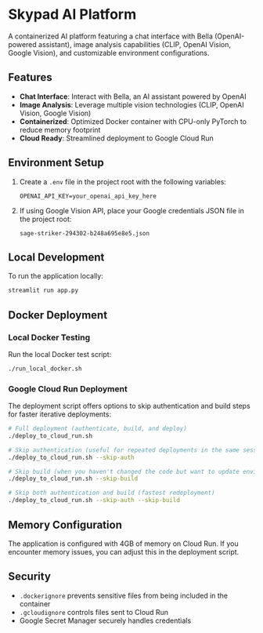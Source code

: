 # Skypad AI Platform

A containerized AI platform featuring a chat interface with Bella (OpenAI-powered assistant), image analysis capabilities (CLIP, OpenAI Vision, Google Vision), and customizable environment configurations.

## Features

- **Chat Interface**: Interact with Bella, an AI assistant powered by OpenAI
- **Image Analysis**: Leverage multiple vision technologies (CLIP, OpenAI Vision, Google Vision)
- **Containerized**: Optimized Docker container with CPU-only PyTorch to reduce memory footprint
- **Cloud Ready**: Streamlined deployment to Google Cloud Run

## Environment Setup

1. Create a `.env` file in the project root with the following variables:
   ```
   OPENAI_API_KEY=your_openai_api_key_here
   ```

2. If using Google Vision API, place your Google credentials JSON file in the project root:
   ```
   sage-striker-294302-b248a695e8e5.json
   ```

## Local Development

To run the application locally:

```bash
streamlit run app.py
```

## Docker Deployment

### Local Docker Testing

Run the local Docker test script:

```bash
./run_local_docker.sh
```

### Google Cloud Run Deployment

The deployment script offers options to skip authentication and build steps for faster iterative deployments:

```bash
# Full deployment (authenticate, build, and deploy)
./deploy_to_cloud_run.sh

# Skip authentication (useful for repeated deployments in the same session)
./deploy_to_cloud_run.sh --skip-auth

# Skip build (when you haven't changed the code but want to update environment variables)
./deploy_to_cloud_run.sh --skip-build

# Skip both authentication and build (fastest redeployment)
./deploy_to_cloud_run.sh --skip-auth --skip-build
```

## Memory Configuration

The application is configured with 4GB of memory on Cloud Run. If you encounter memory issues, you can adjust this in the deployment script.

## Security

- `.dockerignore` prevents sensitive files from being included in the container
- `.gcloudignore` controls files sent to Cloud Run
- Google Secret Manager securely handles credentials
